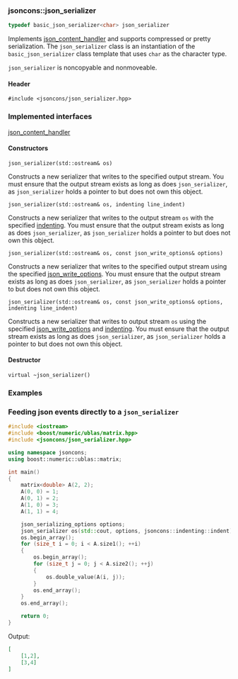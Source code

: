 ### jsoncons::json_serializer

```c++
typedef basic_json_serializer<char> json_serializer
```
Implements [json_content_handler](json_content_handler.md) and supports compressed or pretty serialization. The `json_serializer` class is an instantiation of the `basic_json_serializer` class template that uses `char` as the character type. 

`json_serializer` is noncopyable and nonmoveable.

#### Header

    #include <jsoncons/json_serializer.hpp>

### Implemented interfaces

[json_content_handler](json_content_handler.md)

#### Constructors

    json_serializer(std::ostream& os)
Constructs a new serializer that writes to the specified output stream.
You must ensure that the output stream exists as long as does `json_serializer`, as `json_serializer` holds a pointer to but does not own this object.

    json_serializer(std::ostream& os, indenting line_indent)
Constructs a new serializer that writes to the output stream `os` with the specified [indenting](indenting.md).
You must ensure that the output stream exists as long as does `json_serializer`, as `json_serializer` holds a pointer to but does not own this object.

    json_serializer(std::ostream& os, const json_write_options& options)
Constructs a new serializer that writes to the specified output stream using the specified [json_write_options](json_write_options.md).
You must ensure that the output stream exists as long as does `json_serializer`, as `json_serializer` holds a pointer to but does not own this object.

    json_serializer(std::ostream& os, const json_write_options& options, indenting line_indent)
Constructs a new serializer that writes to output stream `os` using the specified [json_write_options](json_write_options.md)
and [indenting](indenting.md).
You must ensure that the output stream exists as long as does `json_serializer`, as `json_serializer` holds a pointer to but does not own this object.

#### Destructor

    virtual ~json_serializer()

### Examples

### Feeding json events directly to a `json_serializer`
```c++
#include <iostream>
#include <boost/numeric/ublas/matrix.hpp>
#include <jsoncons/json_serializer.hpp>

using namespace jsoncons;
using boost::numeric::ublas::matrix;

int main()
{
    matrix<double> A(2, 2);
    A(0, 0) = 1;
    A(0, 1) = 2;
    A(1, 0) = 3;
    A(1, 1) = 4;

    json_serializing_options options;
    json_serializer os(std::cout, options, jsoncons::indenting::indent); 
    os.begin_array();
    for (size_t i = 0; i < A.size1(); ++i)
    {
        os.begin_array();
        for (size_t j = 0; j < A.size2(); ++j)
        {
            os.double_value(A(i, j));
        }
        os.end_array();
    }
    os.end_array();

    return 0;
}
```

Output:

```json
[
    [1,2],
    [3,4]
]
```
